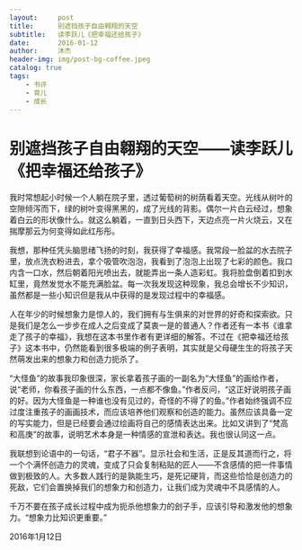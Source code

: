```yaml
---
layout:     post
title:      别遮挡孩子自由翱翔的天空
subtitle:   读李跃儿《把幸福还给孩子》
date:       2016-01-12
author:     沐杰
header-img: img/post-bg-coffee.jpeg
catalog: true
tags:
    - 书评
    - 育儿
    - 成长
---
```

# 别遮挡孩子自由翱翔的天空——读李跃儿《把幸福还给孩子》
我时常想起小时候一个人躺在院子里，透过葡萄树的树荫看着天空。光线从树叶的空隙倾泻而下，绿的树叶变得黑黑的，成了光线的背影。偶尔一片白云经过，想象着白云的形状像什么。就这么躺着，一直到日头西下，天边点亮一片火烧云，又在揣摩那云为何变得如此红彤彤。

我想，那种任凭头脑思绪飞扬的时刻，我获得了幸福感。我常段一脸盆的水去院子里，放点洗衣粉进去，拿个吸管吹泡泡，我看到了泡泡上出现了七彩的颜色。我口内含一口水，然后朝着阳光喷出去，就能弄出一条人造彩虹。我将脸盘倒着扣到水缸里，竟然发觉水不能充满脸盆。每一次我发现这种现象，我总会增长不少知识，虽然都是一些小知识但是我从中获得的是发现过程中的幸福感。

人在年少的时候想象力是惊人的，我们拥有与生俱来的对世界的好奇和探索欲。只是我们是怎么一步步在成人之后变成了莫衷一是的普通人？作者还有一本书《谁拿走了孩子的幸福》，我想在这本书里作者有更详细的解答。不过在《把幸福还给孩子》这本书中，仍然能看到很多极端的例子表明，其实就是父母硬生生的将孩子天然萌发出来的想象力和创造力扼杀了。

“大怪鱼”的故事我印象很深，家长拿着孩子画的一副名为“大怪鱼”的画给作者，说“老师，你看孩子画的什么东西，一点都不像鱼。”作者反问，“这正好说明孩子画的好。因为大怪鱼是一种谁也没有见过的，奇怪的不得了的鱼。”作者始终强调不应过度注重孩子的画画技术，而应该培养他们观察和创造的能力。虽然应该具备一定的写实能力，但是已经要会通过绘画将自己的感情表达出来。比如又讲到了“梵高和高庚”的故事，说明艺术本身是一种情感的宣泄和表达。我也很认同这一点。

我联想到论语中的一句话，“君子不器”。显示社会和生活，正是反其道而行之，将一个个满怀创造力的灵魂，变成了只会复制粘贴的匠人——不含感情的把一件事情做到极致的人。大多数人践行的是孰能生巧，是死记硬背，而这些恰恰是创造力的死敌，它们会置换掉我们的想象力和创造力，让我们成为灵魂中不具感情的人。

千万不要在孩子成长过程中成为扼杀他想象力的刽子手，应该引导和激发他的想象力。“想象力比知识更重要。”

2016年1月12日
